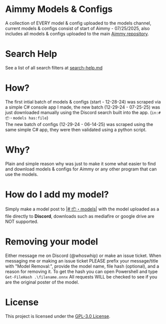 # Aimmy Models & Configs
A collection of EVERY model & config uploaded to the models channel, current models & configs consist of start of Aimmy - 07/25/2025, also includes all models & configs uploaded to the main [Aimmy repository](https://github.com/Babyhamsta/Aimmy).
# Search Help
See a list of all search filters at [search-help.md](https://github.com/whoswhip/aimmy-models/blob/main/search-help.md)
# How?
The first intial batch of models & configs (start - 12-28-24) was scraped via a simple C# console app I made, the new batch (12-29-24 - 07-25-25) was just downloaded manually using the Discord search built into the app. (`in:#📦・models has:file`)  
The new batch of configs (12-29-24 - 06-14-25) was scraped using the same simple C# app, they were then validated using a python script.
# Why?
Plain and simple reason why was just to make it some what easier to find and download models & configs for Aimmy or any other program that can use the models.

# How do I add my model?
Simply make a model post to [|# 📦・models|](https://discord.com/channels/1172932293288013936/1175942737632178256) with the model uploaded as a file directly to **Discord**, downloads such as mediafire or google drive are NOT supported.

# Removing your model
Either message me on Discord (@whoswhip) or make an issue ticket.
When messaging me or making an issue ticket PLEASE prefix your message/title with "Model Removal:", provide the model name, file hash (optional), and a reason for removing it.
To get the hash you can open Powershell and type `Get-FileHash .\filename.onnx`
All requests WILL be checked to see if you are the original poster of the model.

# License
This project is licensed under the [GPL-3.0 License](LICENSE).
